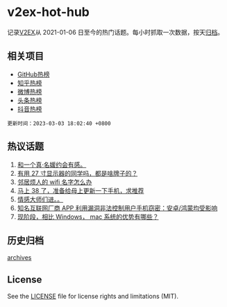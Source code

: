 # v2ex-hot-hub

 记录[V2EX](https://www.v2ex.com/)从 2021-01-06 日至今的热门话题。每小时抓取一次数据，按天[归档](archives)。
 
 ## 相关项目

- [GitHub热榜](https://github.com/it985/github-hot-hub)
- [知乎热榜](https://github.com/it985/zhihu-hot-hub)
- [微博热榜](https://github.com/it985/weibo-hot-hub)
- [头条热榜](https://github.com/it985/toutiao-hot-hub)
- [抖音热榜](https://github.com/it985/douyin-hot-hub)


 `更新时间：2023-03-03 18:02:40 +0800`

## 热议话题

1. [和一个真·名媛约会有感。](https://www.v2ex.com/t/920637)
1. [有用 27 寸显示器的同学吗，都是啥牌子的？](https://www.v2ex.com/t/920719)
1. [邻居烦人的 wifi 名字怎么办](https://www.v2ex.com/t/920715)
1. [马上 38 了，准备给母上更新一下手机，求推荐](https://www.v2ex.com/t/920702)
1. [情感大师们进。。](https://www.v2ex.com/t/920725)
1. [知名互联网厂商 APP 利用漏洞非法控制用户手机窃密：安卓/鸿蒙均受影响](https://www.v2ex.com/t/920615)
1. [现阶段，相比 Windows， mac 系统的优势有哪些？](https://www.v2ex.com/t/920796)

## 历史归档

[archives](archives)

## License

See the [LICENSE](LICENSE) file for license rights and limitations (MIT).
